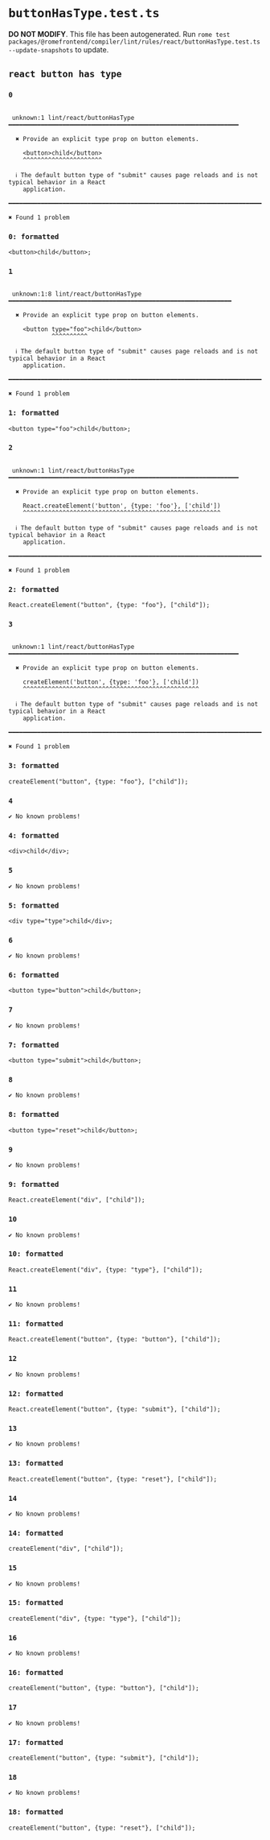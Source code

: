 # `buttonHasType.test.ts`

**DO NOT MODIFY**. This file has been autogenerated. Run `rome test packages/@romefrontend/compiler/lint/rules/react/buttonHasType.test.ts --update-snapshots` to update.

## `react button has type`

### `0`

```

 unknown:1 lint/react/buttonHasType ━━━━━━━━━━━━━━━━━━━━━━━━━━━━━━━━━━━━━━━━━━━━━━━━━━━━━━━━━━━━━━━━

  ✖ Provide an explicit type prop on button elements.

    <button>child</button>
    ^^^^^^^^^^^^^^^^^^^^^^

  ℹ The default button type of "submit" causes page reloads and is not typical behavior in a React
    application.

━━━━━━━━━━━━━━━━━━━━━━━━━━━━━━━━━━━━━━━━━━━━━━━━━━━━━━━━━━━━━━━━━━━━━━━━━━━━━━━━━━━━━━━━━━━━━━━━━━━━

✖ Found 1 problem

```

### `0: formatted`

```
<button>child</button>;

```

### `1`

```

 unknown:1:8 lint/react/buttonHasType ━━━━━━━━━━━━━━━━━━━━━━━━━━━━━━━━━━━━━━━━━━━━━━━━━━━━━━━━━━━━━━

  ✖ Provide an explicit type prop on button elements.

    <button type="foo">child</button>
            ^^^^^^^^^^

  ℹ The default button type of "submit" causes page reloads and is not typical behavior in a React
    application.

━━━━━━━━━━━━━━━━━━━━━━━━━━━━━━━━━━━━━━━━━━━━━━━━━━━━━━━━━━━━━━━━━━━━━━━━━━━━━━━━━━━━━━━━━━━━━━━━━━━━

✖ Found 1 problem

```

### `1: formatted`

```
<button type="foo">child</button>;

```

### `2`

```

 unknown:1 lint/react/buttonHasType ━━━━━━━━━━━━━━━━━━━━━━━━━━━━━━━━━━━━━━━━━━━━━━━━━━━━━━━━━━━━━━━━

  ✖ Provide an explicit type prop on button elements.

    React.createElement('button', {type: 'foo'}, ['child'])
    ^^^^^^^^^^^^^^^^^^^^^^^^^^^^^^^^^^^^^^^^^^^^^^^^^^^^^^^

  ℹ The default button type of "submit" causes page reloads and is not typical behavior in a React
    application.

━━━━━━━━━━━━━━━━━━━━━━━━━━━━━━━━━━━━━━━━━━━━━━━━━━━━━━━━━━━━━━━━━━━━━━━━━━━━━━━━━━━━━━━━━━━━━━━━━━━━

✖ Found 1 problem

```

### `2: formatted`

```
React.createElement("button", {type: "foo"}, ["child"]);

```

### `3`

```

 unknown:1 lint/react/buttonHasType ━━━━━━━━━━━━━━━━━━━━━━━━━━━━━━━━━━━━━━━━━━━━━━━━━━━━━━━━━━━━━━━━

  ✖ Provide an explicit type prop on button elements.

    createElement('button', {type: 'foo'}, ['child'])
    ^^^^^^^^^^^^^^^^^^^^^^^^^^^^^^^^^^^^^^^^^^^^^^^^^

  ℹ The default button type of "submit" causes page reloads and is not typical behavior in a React
    application.

━━━━━━━━━━━━━━━━━━━━━━━━━━━━━━━━━━━━━━━━━━━━━━━━━━━━━━━━━━━━━━━━━━━━━━━━━━━━━━━━━━━━━━━━━━━━━━━━━━━━

✖ Found 1 problem

```

### `3: formatted`

```
createElement("button", {type: "foo"}, ["child"]);

```

### `4`

```
✔ No known problems!

```

### `4: formatted`

```
<div>child</div>;

```

### `5`

```
✔ No known problems!

```

### `5: formatted`

```
<div type="type">child</div>;

```

### `6`

```
✔ No known problems!

```

### `6: formatted`

```
<button type="button">child</button>;

```

### `7`

```
✔ No known problems!

```

### `7: formatted`

```
<button type="submit">child</button>;

```

### `8`

```
✔ No known problems!

```

### `8: formatted`

```
<button type="reset">child</button>;

```

### `9`

```
✔ No known problems!

```

### `9: formatted`

```
React.createElement("div", ["child"]);

```

### `10`

```
✔ No known problems!

```

### `10: formatted`

```
React.createElement("div", {type: "type"}, ["child"]);

```

### `11`

```
✔ No known problems!

```

### `11: formatted`

```
React.createElement("button", {type: "button"}, ["child"]);

```

### `12`

```
✔ No known problems!

```

### `12: formatted`

```
React.createElement("button", {type: "submit"}, ["child"]);

```

### `13`

```
✔ No known problems!

```

### `13: formatted`

```
React.createElement("button", {type: "reset"}, ["child"]);

```

### `14`

```
✔ No known problems!

```

### `14: formatted`

```
createElement("div", ["child"]);

```

### `15`

```
✔ No known problems!

```

### `15: formatted`

```
createElement("div", {type: "type"}, ["child"]);

```

### `16`

```
✔ No known problems!

```

### `16: formatted`

```
createElement("button", {type: "button"}, ["child"]);

```

### `17`

```
✔ No known problems!

```

### `17: formatted`

```
createElement("button", {type: "submit"}, ["child"]);

```

### `18`

```
✔ No known problems!

```

### `18: formatted`

```
createElement("button", {type: "reset"}, ["child"]);

```
